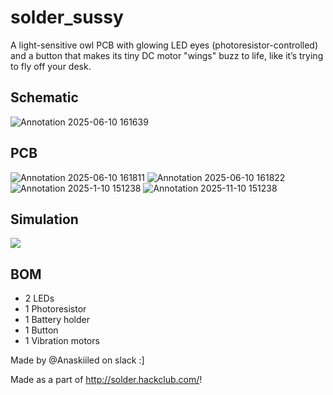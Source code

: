 # solder_sussy
A light-sensitive owl PCB with glowing LED eyes (photoresistor-controlled) and a button that makes its tiny DC motor "wings" buzz to life, like it’s trying to fly off your desk.

## Schematic
![Annotation 2025-06-10 161639](https://github.com/user-attachments/assets/c56b0982-fa89-445a-8832-d2765678b4c6)



## PCB
![Annotation 2025-06-10 161811](https://github.com/user-attachments/assets/afdc24df-2440-4274-93ef-62d431c4d1d8)
![Annotation 2025-06-10 161822](https://github.com/user-attachments/assets/65c62d4e-4fa3-42b6-986c-2787c231903d)
![Annotation 2025-1-10 151238](https://github.com/user-attachments/assets/65c990bb-6b20-434e-8506-de2c4c985ff7)
![Annotation 2025-11-10 151238](https://github.com/user-attachments/assets/42b339e2-7225-4f42-bd20-44c66e978fe3)



## Simulation
![](https://github.com/user-attachments/assets/b03ce45b-cba4-4b98-a9c2-3a3adb6c637a)


## BOM
- 2 LEDs
- 1 Photoresistor
- 1 Battery holder
- 1 Button
- 1 Vibration motors

Made by @Anaskiiled on slack :]

Made as a part of http://solder.hackclub.com/!















